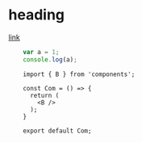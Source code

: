 # heading

  [link][1]

  [1]: #heading "heading"

```javascript
    var a = 1;
    console.log(a);
```

```tsx
    import { B } from 'components';

    const Com = () => {
      return (
        <B />
      );
    }

    export default Com;
```
